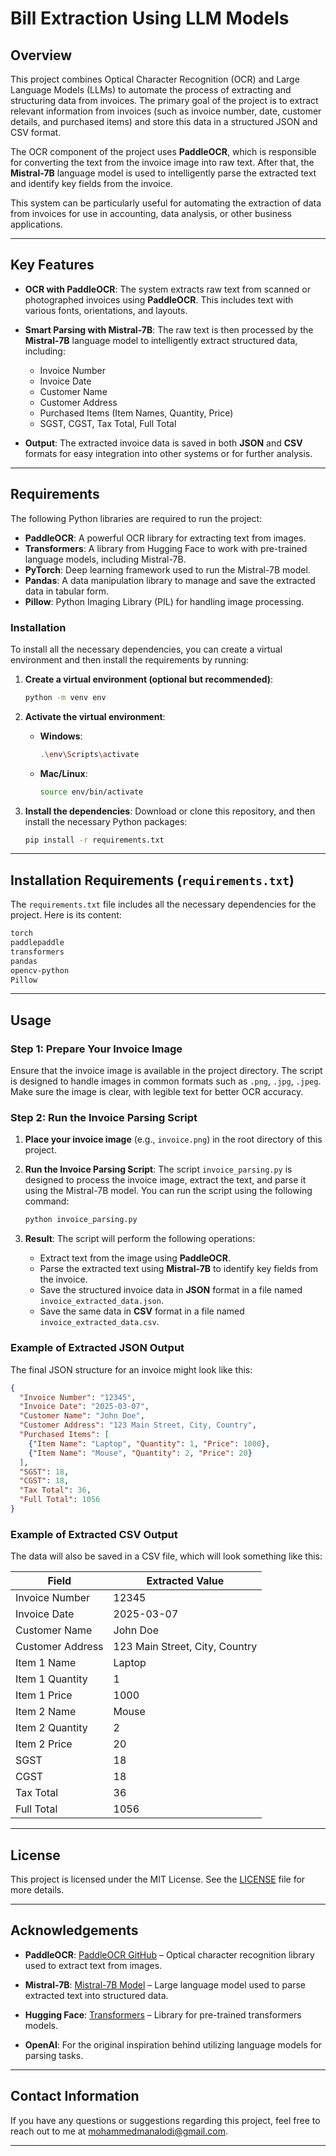 
# Bill Extraction Using LLM Models

## Overview

This project combines Optical Character Recognition (OCR) and Large Language Models (LLMs) to automate the process of extracting and structuring data from invoices. The primary goal of the project is to extract relevant information from invoices (such as invoice number, date, customer details, and purchased items) and store this data in a structured JSON and CSV format.

The OCR component of the project uses **PaddleOCR**, which is responsible for converting the text from the invoice image into raw text. After that, the **Mistral-7B** language model is used to intelligently parse the extracted text and identify key fields from the invoice.

This system can be particularly useful for automating the extraction of data from invoices for use in accounting, data analysis, or other business applications.

---

## Key Features

- **OCR with PaddleOCR**: The system extracts raw text from scanned or photographed invoices using **PaddleOCR**. This includes text with various fonts, orientations, and layouts.
  
- **Smart Parsing with Mistral-7B**: The raw text is then processed by the **Mistral-7B** language model to intelligently extract structured data, including:
  - Invoice Number
  - Invoice Date
  - Customer Name
  - Customer Address
  - Purchased Items (Item Names, Quantity, Price)
  - SGST, CGST, Tax Total, Full Total
  
- **Output**: The extracted invoice data is saved in both **JSON** and **CSV** formats for easy integration into other systems or for further analysis.

---

## Requirements

The following Python libraries are required to run the project:

- **PaddleOCR**: A powerful OCR library for extracting text from images.
- **Transformers**: A library from Hugging Face to work with pre-trained language models, including Mistral-7B.
- **PyTorch**: Deep learning framework used to run the Mistral-7B model.
- **Pandas**: A data manipulation library to manage and save the extracted data in tabular form.
- **Pillow**: Python Imaging Library (PIL) for handling image processing.

### Installation

To install all the necessary dependencies, you can create a virtual environment and then install the requirements by running:

1. **Create a virtual environment (optional but recommended)**:
   ```bash
   python -m venv env
   ```

2. **Activate the virtual environment**:
   - **Windows**:
     ```bash
     .\env\Scripts\activate
     ```
   - **Mac/Linux**:
     ```bash
     source env/bin/activate
     ```

3. **Install the dependencies**:
   Download or clone this repository, and then install the necessary Python packages:
   ```bash
   pip install -r requirements.txt
   ```

---

## Installation Requirements (`requirements.txt`)

The `requirements.txt` file includes all the necessary dependencies for the project. Here is its content:

```txt
torch
paddlepaddle
transformers
pandas
opencv-python
Pillow
```

---

## Usage

### Step 1: Prepare Your Invoice Image

Ensure that the invoice image is available in the project directory. The script is designed to handle images in common formats such as `.png`, `.jpg`, `.jpeg`. Make sure the image is clear, with legible text for better OCR accuracy.

### Step 2: Run the Invoice Parsing Script

1. **Place your invoice image** (e.g., `invoice.png`) in the root directory of this project.

2. **Run the Invoice Parsing Script**: The script `invoice_parsing.py` is designed to process the invoice image, extract the text, and parse it using the Mistral-7B model. You can run the script using the following command:

   ```bash
   python invoice_parsing.py
   ```

3. **Result**: The script will perform the following operations:
   - Extract text from the image using **PaddleOCR**.
   - Parse the extracted text using **Mistral-7B** to identify key fields from the invoice.
   - Save the structured invoice data in **JSON** format in a file named `invoice_extracted_data.json`.
   - Save the same data in **CSV** format in a file named `invoice_extracted_data.csv`.

### Example of Extracted JSON Output

The final JSON structure for an invoice might look like this:

```json
{
  "Invoice Number": "12345",
  "Invoice Date": "2025-03-07",
  "Customer Name": "John Doe",
  "Customer Address": "123 Main Street, City, Country",
  "Purchased Items": [
    {"Item Name": "Laptop", "Quantity": 1, "Price": 1000},
    {"Item Name": "Mouse", "Quantity": 2, "Price": 20}
  ],
  "SGST": 18,
  "CGST": 18,
  "Tax Total": 36,
  "Full Total": 1056
}
```

### Example of Extracted CSV Output

The data will also be saved in a CSV file, which will look something like this:

| Field                | Extracted Value                |
|----------------------|--------------------------------|
| Invoice Number       | 12345                          |
| Invoice Date         | 2025-03-07                     |
| Customer Name        | John Doe                       |
| Customer Address     | 123 Main Street, City, Country |
| Item 1 Name          | Laptop                         |
| Item 1 Quantity      | 1                              |
| Item 1 Price         | 1000                           |
| Item 2 Name          | Mouse                          |
| Item 2 Quantity      | 2                              |
| Item 2 Price         | 20                             |
| SGST                 | 18                             |
| CGST                 | 18                             |
| Tax Total            | 36                             |
| Full Total           | 1056                           |

---

## License

This project is licensed under the MIT License. See the [LICENSE](LICENSE) file for more details.

---

## Acknowledgements

- **PaddleOCR**: [PaddleOCR GitHub](https://github.com/PaddlePaddle/PaddleOCR) – Optical character recognition library used to extract text from images.
  
- **Mistral-7B**: [Mistral-7B Model](https://huggingface.co/mistralai/Mistral-7B-Instruct-v0.1) – Large language model used to parse extracted text into structured data.

- **Hugging Face**: [Transformers](https://huggingface.co/transformers/) – Library for pre-trained transformers models.

- **OpenAI**: For the original inspiration behind utilizing language models for parsing tasks.

---

## Contact Information

If you have any questions or suggestions regarding this project, feel free to reach out to me at mohammedmanalodi@gmail.com.

---

